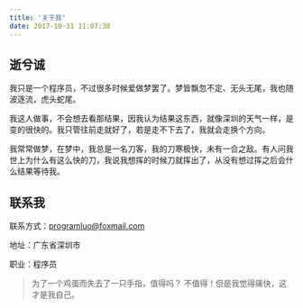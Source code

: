 ```yaml
---
title: '关于我'
date: 2017-10-31 11:07:38
---
```


## 逝兮诚
​    我只是一个程序员，不过很多时候爱做梦罢了。梦皆飘忽不定、无头无尾，我也随波逐流，虎头蛇尾。

​    我这人做事，不会想去看那结果，因我认为结果这东西，就像深圳的天气一样，是变的很快的。我只管往前走就好了，若是走不下去了，我就会走换个方向。

​    我常常做梦，在梦中，我总是一名刀客，我的刀寒极快，未有一合之敌。有人问我世上为什么有这么快的刀，我说我想挥的时候刀就挥出了，从没有想过挥之后会什么结果等待我。

## 联系我

联系方式：programluo@foxmail.com

地址：广东省深圳市

职业：程序员

> 为了一个鸡蛋而失去了一只手指，值得吗？
> 不值得！但是我觉得痛快，这才是我自己。